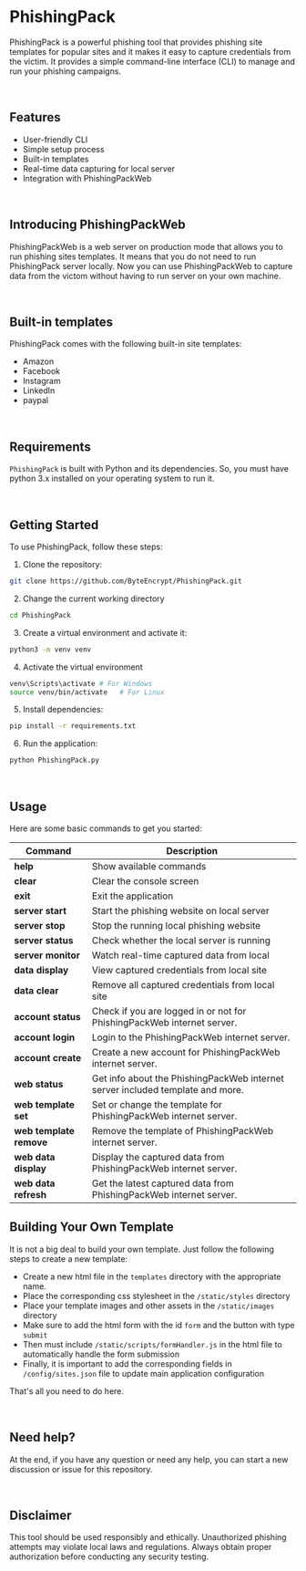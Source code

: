 # PhishingPack

PhishingPack is a powerful phishing tool that provides phishing site templates for popular sites and it makes it easy to capture credentials from the victim. It provides a simple command-line interface (CLI) to manage and run your phishing campaigns.

<br/>

## Features

- User-friendly CLI
- Simple setup process
- Built-in templates
- Real-time data capturing for local server
- Integration with PhishingPackWeb

<br/>

## Introducing PhishingPackWeb

PhishingPackWeb is a web server on production mode that allows you to run phishing sites templates. It means that you do not need to run PhishingPack server locally.
Now you can use PhishingPackWeb to capture data from the victom without having to run server on your own machine.

<br/>

## Built-in templates

PhishingPack comes with the following built-in site templates:

- Amazon
- Facebook
- Instagram
- LinkedIn
- paypal

<br/>

## Requirements

`PhishingPack` is built with Python and its dependencies. So, you must have python 3.x installed on your operating system to run it.

<br/>

## Getting Started

To use PhishingPack, follow these steps:

1. Clone the repository:

```bash
git clone https://github.com/ByteEncrypt/PhishingPack.git
```

2. Change the current working directory

```bash
cd PhishingPack
```

3. Create a virtual environment and activate it:

```bash
python3 -m venv venv
```

4. Activate the virtual environment

```bash
venv\Scripts\activate # For Windows
source venv/bin/activate   # For Linux
```

5. Install dependencies:

```bash
pip install -r requirements.txt
```

6. Run the application:

```bash
python PhishingPack.py
```

<br/>

## Usage

Here are some basic commands to get you started:

| Command                 | Description                                                                    |
| ----------------------- | ------------------------------------------------------------------------------ |
| **help**                | Show available commands                                                        |
| **clear**               | Clear the console screen                                                       |
| **exit**                | Exit the application                                                           |
| **server start**        | Start the phishing website on local server                                     |
| **server stop**         | Stop the running local phishing website                                        |
| **server status**       | Check whether the local server is running                                      |
| **server monitor**      | Watch real-time captured data from local                                       |
| **data display**        | View captured credentials from local site                                      |
| **data clear**          | Remove all captured credentials from local site                                |
| **account status**      | Check if you are logged in or not for PhishingPackWeb internet server.         |
| **account login**       | Login to the PhishingPackWeb internet server.                                  |
| **account create**      | Create a new account for PhishingPackWeb internet server.                      |
| **web status**          | Get info about the PhishingPackWeb internet server included template and more. |
| **web template set**    | Set or change the template for PhishingPackWeb internet server.                |
| **web template remove** | Remove the template of PhishingPackWeb internet server.                        |
| **web data display**    | Display the captured data from PhishingPackWeb internet server.                |
| **web data refresh**    | Get the latest captured data from PhishingPackWeb internet server.             |

## Building Your Own Template

It is not a big deal to build your own template. Just follow the following steps to create a new template:

- Create a new html file in the `templates` directory with the appropriate name.
- Place the corresponding css stylesheet in the `/static/styles` directory
- Place your template images and other assets in the `/static/images` directory
- Make sure to add the html form with the id `form` and the button with type `submit`
- Then must include `/static/scripts/formHandler.js` in the html file to automatically handle the form submission
- Finally, it is important to add the corresponding fields in `/config/sites.json` file to update main application configuration

That's all you need to do here.

<br/>

## Need help?

At the end, if you have any question or need any help, you can start a new discussion or issue for this repository.

<br/>

## Disclaimer

This tool should be used responsibly and ethically. Unauthorized phishing attempts may violate local laws and regulations. Always obtain proper authorization before conducting any security testing.
